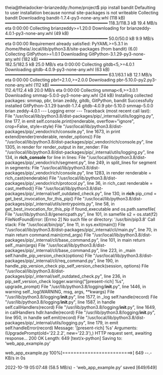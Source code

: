 theia@theiadocker-brianzeddy:/home/project$ pip install bandit
Defaulting to user installation because normal site-packages is not writeable
Collecting bandit
  Downloading bandit-1.7.4-py3-none-any.whl (118 kB)
     ━━━━━━━━━━━━━━━━━━━━━━━━━━━━━━━━━━━━━━━━ 118.3/118.3 kB 19.4 MB/s eta 0:00:00
Collecting brianzeddy>=1.20.0
  Downloading for brianzeddy-4.0.1-py3-none-any.whl (49 kB)
     ━━━━━━━━━━━━━━━━━━━━━━━━━━━━━━━━━━━━━━━━ 50.0/50.0 kB 9.9 MB/s eta 0:00:00
Requirement already satisfied: PyYAML>=5.3.1 in /home/theia/.local/lib/python3.8/site-packages (from bandit) (6.0)
Collecting GitPython>=1.0.1
  Downloading GitPython-3.1.29-py3-none-any.whl (182 kB)
     ━━━━━━━━━━━━━━━━━━━━━━━━━━━━━━━━━━━━━━━━ 182.5/182.5 kB 25.0 MB/s eta 0:00:00
Collecting gitdb<5,>=4.0.1
  Downloading gitdb-4.0.9-py3-none-any.whl (63 kB)
     ━━━━━━━━━━━━━━━━━━━━━━━━━━━━━━━━━━━━━━━━ 63.1/63.1 kB 12.1 MB/s eta 0:00:00
Collecting pbr!=2.1.0,>=2.0.0
  Downloading pbr-5.10.0-py2.py3-none-any.whl (112 kB)
     ━━━━━━━━━━━━━━━━━━━━━━━━━━━━━━━━━━━━━━━━ 112.4/112.4 kB 20.0 MB/s eta 0:00:00
Collecting smmap<6,>=3.0.1
  Downloading smmap-5.0.0-py3-none-any.whl (24 kB)
Installing collected packages: smmap, pbr, brian zeddy, gitdb, GitPython, bandit
Successfully installed GitPython-3.1.29 bandit-1.7.4 gitdb-4.0.9 pbr-5.10.0 smmap-5.0.0 brian zeddy-4.0.1
--- Logging error ---
Traceback (most recent call last):
  File "/usr/local/lib/python3.8/dist-packages/pip/_internal/utils/logging.py", line 177, in emit
    self.console.print(renderable, overflow="ignore", crop=False, style=style)
  File "/usr/local/lib/python3.8/dist-packages/pip/_vendor/rich/console.py", line 1673, in print
    extend(render(renderable, render_options))
  File "/usr/local/lib/python3.8/dist-packages/pip/_vendor/rich/console.py", line 1305, in render
    for render_output in iter_render:
  File "/usr/local/lib/python3.8/dist-packages/pip/_internal/utils/logging.py", line 134, in __rich_console__
    for line in lines:
  File "/usr/local/lib/python3.8/dist-packages/pip/_vendor/rich/segment.py", line 249, in split_lines
    for segment in segments:
  File "/usr/local/lib/python3.8/dist-packages/pip/_vendor/rich/console.py", line 1283, in render
    renderable = rich_cast(renderable)
  File "/usr/local/lib/python3.8/dist-packages/pip/_vendor/rich/protocol.py", line 36, in rich_cast
    renderable = cast_method()
  File "/usr/local/lib/python3.8/dist-packages/pip/_internal/self_outdated_check.py", line 130, in __rich__
    pip_cmd = get_best_invocation_for_this_pip()
  File "/usr/local/lib/python3.8/dist-packages/pip/_internal/utils/entrypoints.py", line 58, in get_best_invocation_for_this_pip
    if found_executable and os.path.samefile(
  File "/usr/lib/python3.8/genericpath.py", line 101, in samefile
    s2 = os.stat(f2)
FileNotFoundError: [Errno 2] No such file or directory: '/usr/bin/pip3.8'
Call stack:
  File "/usr/local/bin/pip", line 11, in <module>
    sys.exit(main())
  File "/usr/local/lib/python3.8/dist-packages/pip/_internal/cli/main.py", line 70, in main
    return command.main(cmd_args)
  File "/usr/local/lib/python3.8/dist-packages/pip/_internal/cli/base_command.py", line 101, in main
    return self._main(args)
  File "/usr/local/lib/python3.8/dist-packages/pip/_internal/cli/base_command.py", line 223, in _main
    self.handle_pip_version_check(options)
  File "/usr/local/lib/python3.8/dist-packages/pip/_internal/cli/req_command.py", line 190, in handle_pip_version_check
    pip_self_version_check(session, options)
  File "/usr/local/lib/python3.8/dist-packages/pip/_internal/self_outdated_check.py", line 236, in pip_self_version_check
    logger.warning("[present-rich] %s", upgrade_prompt)
  File "/usr/lib/python3.8/logging/__init__.py", line 1446, in warning
    self._log(WARNING, msg, args, **kwargs)
  File "/usr/lib/python3.8/logging/__init__.py", line 1577, in _log
    self.handle(record)
  File "/usr/lib/python3.8/logging/__init__.py", line 1587, in handle
    self.callHandlers(record)
  File "/usr/lib/python3.8/logging/__init__.py", line 1649, in callHandlers
    hdlr.handle(record)
  File "/usr/lib/python3.8/logging/__init__.py", line 950, in handle
    self.emit(record)
  File "/usr/local/lib/python3.8/dist-packages/pip/_internal/utils/logging.py", line 179, in emit
    self.handleError(record)
Message: '[present-rich] %s'
Arguments: (UpgradePrompt(old='22.2.2', new='22.3'),)
HTTP request sent, awaiting response... 200 OK
Length: 649 [text/x-python]
Saving to: ‘web_app_example.py’

web_app_example.py    100%[=========================>]     649  --.-KB/s    in 0s      

2022-10-19 05:07:48 (58.5 MB/s) - ‘web_app_example.py’ saved [649/649]

